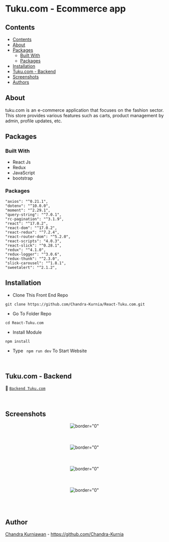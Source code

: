 # Tuku.com - Ecommerce app

## Contents

- [Contents](#contents)
- [About](#about)
- [Packages](#packages)
  - [Built With](#built-with)
  - [Packages](#packages-1)
- [Installation](#installation)
- [Tuku.com - Backend](#zembrani-backend)
- [Screenshots](#screenshots)
- [Authors](#authors)

## About

<p align="justify">
tuku.com is an e-commerce application that focuses on the fashion sector. This store provides various features such as carts, product management by admin, profile updates, etc.
</p>

## Packages

### Built With

- React Js
- Redux
- JavaScript
- bootstrap

### Packages

    "axios": "^0.21.1",
    "dotenv": "^10.0.0",
    "moment": "^2.29.1",
    "query-string": "^7.0.1",
    "rc-pagination": "^3.1.9",
    "react": "^17.0.2",
    "react-dom": "^17.0.2",
    "react-redux": "^7.2.4",
    "react-router-dom": "^5.2.0",
    "react-scripts": "4.0.3",
    "react-slick": "^0.28.1",
    "redux": "^4.1.0",
    "redux-logger": "^3.0.6",
    "redux-thunk": "^2.3.0",
    "slick-carousel": "^1.8.1",
    "sweetalert": "^2.1.2",

## Installation

- Clone This Front End Repo

```
git clone https://github.com/Chandra-Kurnia/React-Tuku.com.git

```

- Go To Folder Repo

```
cd React-Tuku.com
```

- Install Module

```
npm install
```

- Type ` npm run dev` To Start Website

<br/>

## Tuku.com - Backend

:rocket: [`Backend Tuku.com`](https://github.com/Chandra-Kurnia/BackEnd-express-Tuku.com)

<br/>

## Screenshots

<p align="center">
  <span>
   <img src="https://i.postimg.cc/w9Zdwf4S/home.png"   alt= border="0" /> <br/><br/><br/><br/>
   <img src="https://i.postimg.cc/zXQ4Pv7n/show-Product.png"   alt= border="0" /> <br/><br/><br/><br/>
   <img src="https://i.postimg.cc/SRTH4xhb/admin.png"   alt= border="0" /> <br/><br/><br/><br/>
   <img src="https://i.postimg.cc/gcNC8N6t/bag.png"   alt= border="0" /> <br/><br/><br/><br/>
  </span>
</p>

## Author

[Chandra Kurniawan](https://github.com/Chandra-Kurnia) - https://github.com/Chandra-Kurnia
